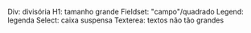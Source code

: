 Div: divisória
H1: tamanho grande
Fieldset: "campo"/quadrado
Legend: legenda
Select: caixa suspensa
Texterea: textos não tão grandes